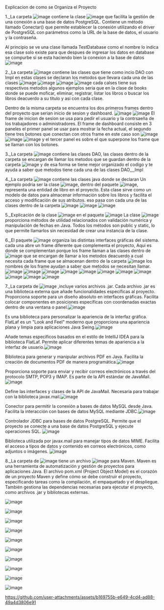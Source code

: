 Explicacion de como se Organiza el Proyecto

1._La carpeta ![image](https://github.com/user-attachments/assets/433b12b1-d998-4f78-b937-b3f6bedf2fea) contiene 
la clase ![image](https://github.com/user-attachments/assets/dd21e743-1696-4ecd-a0d3-bdb33e7f3d8e) que
 facilita la gestión de una conexión a una base de datos PostgreSQL. 
Contiene un método llamado Conectar() que permite establecer la conexión utilizando el driver de PostgreSQL con parámetros como la URL de la base de datos, el usuario y la contraseña.


Al principio se ve una clase llamada TestDatabase como el nombre lo indica esa clase solo existe para que despues de ingresar los datos en database se compurbe si se esta haciendo bien la conexion a la base de datos
![image](https://github.com/user-attachments/assets/3a222f57-a888-411f-8ea6-fceed3cb65d8)

2._La carpeta ![image](https://github.com/user-attachments/assets/2ded8705-8857-4cf7-916f-685a6f9497ed) contiene las clases que tiene como incio DAO con Impl en estas clases
se declaran los metodos que llevara cada una de las clases 
![image](https://github.com/user-attachments/assets/62b9f5ea-fff2-4f31-82fd-cffa2c3e2e41)
![image](https://github.com/user-attachments/assets/a1d97b5e-0e43-40b4-9854-924d7f2ab1a4)
![image](https://github.com/user-attachments/assets/51f3f638-8b53-49eb-8a7d-177ef2d914f9)
![image](https://github.com/user-attachments/assets/07df48bc-0a69-42dd-b59b-5945f55eff6f)
cada calses tiene sus respectivos metodos algunos ejemplos seria que en la clase de books donde se puede moficar, eliminar, registrar, listar los libros o buscar los libros deacuerdo a su titulo
y asi con cada clase.

Dentro de la misma carpeta se encuentra los dos primeros frames dentro del proyecto que serian inicio de sesion y dashboard.
![image](https://github.com/user-attachments/assets/700f0753-90cd-4a0d-a02b-ad52a201cf97)
![image](https://github.com/user-attachments/assets/92a6f20c-36b6-49b6-949b-0cbb5d4342f3)
El frame de inicion de sesion se usa para pedir el usuario y la contrsaeña de los trabajadores o administradores.
El frame de dashboard consiste en 3 paneles el primer panel se usar para mostrar la fecha actual, el segundo tiene tres botones que conectan con otros frame en este caso son 
![image](https://github.com/user-attachments/assets/2fc0b9f7-c182-47eb-8c4f-3b1323ed8307)
![image](https://github.com/user-attachments/assets/9158ea21-7003-4811-8cab-e3d7e70e2781)
![image](https://github.com/user-attachments/assets/f62236b7-8a80-488a-95f5-4b5377c2a787)
y el tercer panel es sobre el que superpone los frame que se llaman con los botones.

3._La carpeta ![image](https://github.com/user-attachments/assets/c8d08bd9-9180-4897-99e4-b23e9378bdd0) contiene las clases DAO, las clases dentro de la carpeta se encargan de llamar los metodos que se guardan dentro de la carpeta ![image](https://github.com/user-attachments/assets/2ded8705-8857-4cf7-916f-685a6f9497ed) y de esa forma se tiene mejor organizado el codigo y te ayuda a saber que metodos tiene cada una de las clases DAO,,,,Impl

4._La carpeta ![image](https://github.com/user-attachments/assets/d1e30c37-4137-4aac-ab33-c549c269d82d) contiene las clases java donde se declaran
Un ejemplo podria ser la clase ![image](https://github.com/user-attachments/assets/477b269a-2a26-4943-8828-8d43e98a9d65), dentro del paquete ![image](https://github.com/user-attachments/assets/d1e30c37-4137-4aac-ab33-c549c269d82d), representa una entidad de libro en el proyecto. Esta clase sirve como un modelo de datos para almacenar información sobre los libros y facilita el acceso y modificación de sus atributos. eso pasa con cada una de las clases dentro de la carpeta
![image](https://github.com/user-attachments/assets/2cea32e6-dbbf-4c3f-b27a-d9fc3ce78786)
![image](https://github.com/user-attachments/assets/a42f6988-46a7-4de5-8843-3199575da7ae)
![image](https://github.com/user-attachments/assets/4324e48a-2e80-4c3a-8998-e763a34994c7)

5._Explicación de la clase ![image](https://github.com/user-attachments/assets/39f19e3d-0886-468e-b253-d45084efa5e5) en el paquete ![image](https://github.com/user-attachments/assets/877aff9d-0d5d-4503-a97d-7f673ff5208f)
La clase ![image](https://github.com/user-attachments/assets/3d01af02-e102-4a15-85f4-2481c8828f77)
 proporciona métodos de utilidad relacionados con validación numérica y manipulación de fechas en Java. Todos los métodos son public y static, lo que permite llamarlos sin necesidad de crear una instancia de la clase.

 6._El paquete ![image](https://github.com/user-attachments/assets/a0330c6c-daaf-4599-a67a-06337068c944)
 organiza las distintas interfaces gráficas del sistema. cada una abre un frame diferente que complementa el proyecto, Aqui es donde se complementan porque los frame llaman a las clases dentro de 
![image](https://github.com/user-attachments/assets/c8d08bd9-9180-4897-99e4-b23e9378bdd0) que se encargan de llamar a los metodos deacuerdo a cual necesita cada frame que se almacenan dentro de la carpeta  ![image](https://github.com/user-attachments/assets/2ded8705-8857-4cf7-916f-685a6f9497ed) los nombres de los frame ayudan a saber que metodos se necesitan llamar.
![image](https://github.com/user-attachments/assets/9ce61477-ff60-450f-b8e2-2eee6f6514d9)
![image](https://github.com/user-attachments/assets/cc5594d8-a78f-426a-a11d-ee7559043153)
![image](https://github.com/user-attachments/assets/a53ffda8-d505-4cc1-bf9d-8bd124dfb1d3)
![image](https://github.com/user-attachments/assets/e9d9d044-546f-47bc-a5cb-1215747d3d32)
![image](https://github.com/user-attachments/assets/e8c0476a-8290-4967-a6f7-aadd43b1a97d)
![image](https://github.com/user-attachments/assets/1556f1a8-6f11-4c5d-8d98-88a81fb6daf5)
![image](https://github.com/user-attachments/assets/8de3fd9f-099a-4863-b52d-e223728fe8f2)
![image](https://github.com/user-attachments/assets/9182b71c-a6af-4c29-bc2e-dd32903c769f)
![image](https://github.com/user-attachments/assets/a8bf293b-1b09-4674-a09f-76a6216c11a9)
![image](https://github.com/user-attachments/assets/2893d74e-cf60-4f10-a4e6-8f7e3af5991b)
![image](https://github.com/user-attachments/assets/ce24ba25-5a9d-4b9e-86df-8b84e37155b6)

7._La carpeta de ![image](https://github.com/user-attachments/assets/4560faf3-0fd1-4b9d-9a0f-edbc75a24ccc) ,incluye  varios archivos .jar. Cada archivo .jar es una biblioteca externa que añade funcionalidades específicas al proyecto.                       
Proporciona soporte para un diseño absoluto en interfaces gráficas. Facilita colocar componentes en posiciones específicas con coordenadas exactas dentro de una ventana o panel.![image](https://github.com/user-attachments/assets/fd1bf34a-e0cb-4ed1-9131-268cde6ca718) 

Es una biblioteca para personalizar la apariencia de la interfaz gráfica. FlatLaf es un "Look and Feel" moderno que proporciona una apariencia plana y limpia para aplicaciones Java Swing.![image](https://github.com/user-attachments/assets/10347af6-c07e-4c4d-83e3-bcaa5359f87e)

Añade temas específicos basados en el estilo de IntelliJ IDEA para la biblioteca FlatLaf. Permite aplicar diferentes temas de apariencia a la interfaz de usuario.![image](https://github.com/user-attachments/assets/375a8b7b-c4e0-4431-9d3b-4bd73edaa023)

Biblioteca para generar y manipular archivos PDF en Java. Facilita la creación de documentos PDF de manera programática.![image](https://github.com/user-attachments/assets/70ed0157-297c-4007-9d11-dafc6b07f93c)

Proporciona soporte para enviar y recibir correos electrónicos a través del protocolo SMTP, POP3 y IMAP. Es parte de la API estándar de JavaMail.
![image](https://github.com/user-attachments/assets/c276b0af-8d23-4eff-b6ad-e87681f6b6c4)

Define las interfaces y clases de la API de JavaMail. Necesaria para trabajar con la biblioteca javax.mail.![image](https://github.com/user-attachments/assets/48df993c-f819-4492-a788-cf227f772b1d)

Conector para permitir la conexión a bases de datos MySQL desde Java. Facilita la interacción con bases de datos MySQL mediante JDBC.![image](https://github.com/user-attachments/assets/881c5142-bc27-4fa6-ae05-f7b02412d400)

Controlador JDBC para bases de datos PostgreSQL. Permite que el proyecto se conecte a una base de datos PostgreSQL y ejecute operaciones SQL.
![image](https://github.com/user-attachments/assets/046dd3de-f01c-45ae-baad-d944680b49cd)

Biblioteca utilizada por javax.mail para manejar tipos de datos MIME. Facilita el acceso a tipos de datos y contenido en correos electrónicos, como adjuntos o imágenes.
![image](https://github.com/user-attachments/assets/7f5eea6d-6c4c-4939-9f47-09c5651c46c4)

8._La carpeta de ![image](https://github.com/user-attachments/assets/a35b9c32-d02b-496c-9aa1-105674c2ca4c) tiene un archivo ![image](https://github.com/user-attachments/assets/b7deb4d7-a647-468a-bc0f-9f3cab87a1e1) para Maven.
Maven es una herramienta de automatización y gestión de proyectos para aplicaciones Java. El archivo pom.xml (Project Object Model) es el corazón de un proyecto Maven y define cómo se debe construir el proyecto, especificando tareas como la compilación, el empaquetado y el despliegue. También gestiona las dependencias necesarias para ejecutar el proyecto, como archivos .jar y bibliotecas externas.


![image](https://github.com/user-attachments/assets/06ad6c94-fcd3-4341-bd6b-11ea9b70a467)

![image](https://github.com/user-attachments/assets/90801fdb-f12a-4fcf-a40c-f2e71dbbc7c6)

![image](https://github.com/user-attachments/assets/28b22226-1809-4652-98c4-b7b2644a3531)

![image](https://github.com/user-attachments/assets/62138910-1723-4e1b-bb3f-afb04b624d8a)

![image](https://github.com/user-attachments/assets/a3d1f3d7-6fa0-468c-80d5-24e27499ff4c)

![image](https://github.com/user-attachments/assets/e099b65d-4ef8-4e3f-89d2-2497b31c32a4)

![image](https://github.com/user-attachments/assets/1f29753d-81cd-4ad0-9da5-c7c15865e65d)

![image](https://github.com/user-attachments/assets/fa08e63f-449d-4f87-853f-3ec98c71efb6)

![image](https://github.com/user-attachments/assets/e0456df3-0a34-4b79-95c5-0e1c49fbf47b)

![image](https://github.com/user-attachments/assets/bf7c7034-e384-4bad-a998-8b1e27d34f67)


https://github.com/user-attachments/assets/b169755b-e649-4cd4-ad88-49a4d3806e91





